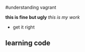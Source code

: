 #understanding vagrant

__this is fine but ugly__
_this is my work_

* get it right

## learning code

